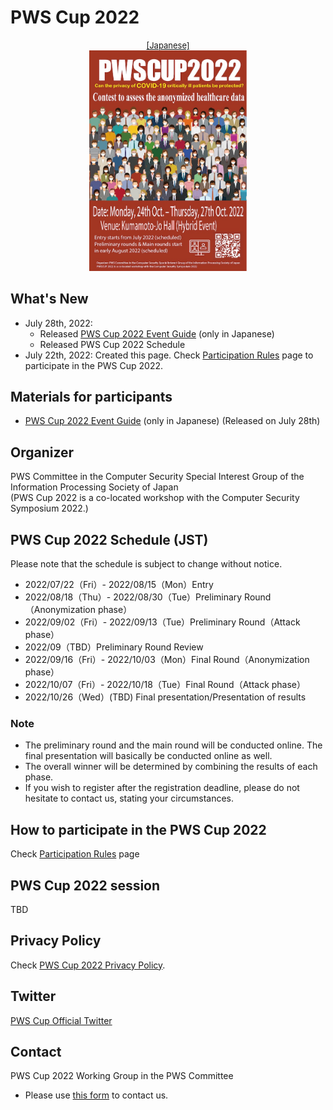 # PWS Cup 2022

<div style="text-align: center;">
 <font size="2">
  <a href="./cup22.html">[Japanese]</a>
 </font>
</div>

<div align="center">
 <a href="./Images/poster2022_e_full.png">
  <img src="./Images/poster2022_e.jpg" width=50%>
 </a>
</div>

## What's New
- July 28th, 2022:
    - Released [PWS Cup 2022 Event Guide](./Images/docs/rule_v1.pdf) (only in Japanese)
    - Released PWS Cup 2022 Schedule
- July 22th, 2022: Created this page. Check [Participation Rules](./entry_e.html) page to participate in the PWS Cup 2022.

## Materials for participants
- [PWS Cup 2022 Event Guide](./Images/docs/rule_v1.pdf) (only in Japanese) (Released on July 28th)

## Organizer
PWS Committee in the Computer Security Special Interest Group of the Information Processing Society of Japan  
(PWS Cup 2022 is a co-located workshop with the Computer Security Symposium 2022.)

## PWS Cup 2022 Schedule (JST)
Please note that the schedule is subject to change without notice.

- 2022/07/22（Fri）- 2022/08/15（Mon）Entry
- 2022/08/18（Thu）- 2022/08/30（Tue）Preliminary Round（Anonymization phase）
- 2022/09/02（Fri）- 2022/09/13（Tue）Preliminary Round（Attack phase）
- 2022/09（TBD）Preliminary Round Review
- 2022/09/16（Fri）- 2022/10/03（Mon）Final Round（Anonymization phase）
- 2022/10/07（Fri）- 2022/10/18（Tue）Final Round（Attack phase）
- 2022/10/26（Wed）(TBD) Final presentation/Presentation of results

### Note
- The preliminary round and the main round will be conducted online. The final presentation will basically be conducted online as well.
- The overall winner will be determined by combining the results of each phase.
- If you wish to register after the registration deadline, please do not hesitate to contact us, stating your circumstances.

## How to participate in the PWS Cup 2022
Check [Participation Rules](./entry_e.html) page

## PWS Cup 2022 session
TBD

## Privacy Policy
Check [PWS Cup 2022 Privacy Policy](./privacy_policy_e.html).

## Twitter
[PWS Cup Official Twitter](https://twitter.com/pwscup_admin)


## Contact
PWS Cup 2022 Working Group in the PWS Committee

  - Please use [this form](https://docs.google.com/forms/d/e/1FAIpQLSfyTFysiL6LBl4xGSHPV3qdl9mYIL_s_0yMMRQ7Q02gVf43Wg/viewform) to contact us.
